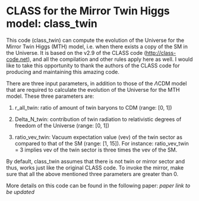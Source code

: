 CLASS for the Mirror Twin Higgs model: class_twin
======================================

This code (class_twin) can compute the evolution of the Universe for 
the Mirror Twin Higgs (MTH) model, i.e. when there exists a copy of 
the SM in the Universe. It is based on the v2.9 of the CLASS code 
(http://class-code.net), and all the compilation and other rules apply 
here as well. I would like to take this opportunity to thank the authors 
of the CLASS code for producing and maintaining this amazing code.

There are three input parameters, in addition to those of the $\Lambda$CDM
model that are required to calculate the evolution of the Universe
for the MTH model. These three parameters are:

1. r_all_twin: ratio of amount of twin baryons to CDM (range: [0, 1])

2. Delta_N_twin: contribution of twin radiation to relativistic degrees of freedom of the Universe (range: [0, 1])

3. ratio_vev_twin: Vacuum expectation value (vev) of the twin sector as compared to that of the SM (range: [1, 15]). For instance: ratio_vev_twin = 3 implies vev of the twin sector is three times the vev of the SM.


By default, class_twin assumes that there is not twin or mirror 
sector and thus, works just like the original CLASS code. To
invoke the mirror, make sure that all the above mentioned three
parameters are greater than 0.

More details on this code can be found in the following paper:
*paper link to be updated*
